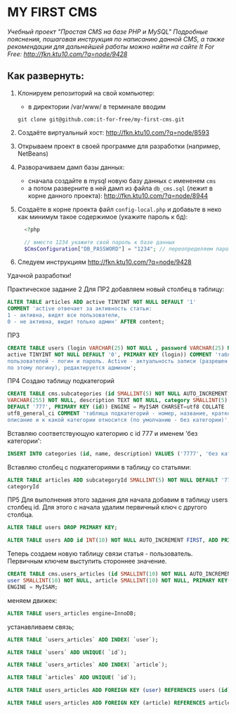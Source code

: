 # MY FIRST CMS

*Учебный проект "Простая CMS на базе PHP и MySQL" Подробные пояснения, пошаговая инструкция по написанию данной CMS, а также рекомендации для дальнейшей работы можно найти на сайте It For Free: http://fkn.ktu10.com/?q=node/9428*
## Как развернуть:

   1) Клонируем репозиторий на свой компьютер:
        - в директории /var/www/ в терминале вводим 
        ```
        git clone git@github.com:it-for-free/my-first-cms.git
        ```

   2) Создаёте виртуальный хост: http://fkn.ktu10.com/?q=node/8593

   3) Открываем проект в своей программе для разработки (например, NetBeans)

   4) Разворачиваем дамп базы данных:
        - сначала создайте в mysql новую базу данных с имененем `cms`
        - а потом разверните в ней дамп из файла `db_cms.sql` (лежит в корне данного проекта): http://fkn.ktu10.com/?q=node/8944

   5) Создаёте в корне проекта файл `config-local.php` и добавьте в неко как минимум такое содержимое (укажите пароль к бд):
      ```php
        <?php

        // вместо 1234 укажите свой пароль к базе данных
        $CmsConfiguration["DB_PASSWORD"] = "1234"; // переопределяем пароль к базе данных
       ```

   6) Следуем инструкциям http://fkn.ktu10.com/?q=node/9428

Удачной разработки!

Практическое задание 2
Для ПР2 добавляем новый столбец в таблицу:
```sql
ALTER TABLE articles ADD active TINYINT NOT NULL DEFAULT '1' 
COMMENT 'active отвечает за активность статьи: 
1 - активна, видят все пользователи, 
0 - не активна, видит только админ' AFTER content;
```

ПР3
```sql
CREATE TABLE users (login VARCHAR(25) NOT NULL , password VARCHAR(25) NOT NULL, 
active TINYINT NOT NULL DEFAULT '0', PRIMARY KEY (login)) COMMENT 'таблица 
пользователей - логин и пароль. Active - актуальность записи (разрешен ли вход 
по этому логину), редактируется админом';
```

ПР4
Создаю таблицу подкатегорий
```sql
CREATE TABLE cms.subcategories (id SMALLINT(5) NOT NULL AUTO_INCREMENT, name
VARCHAR(255) NOT NULL, description TEXT NOT NULL, category SMALLINT(5) NOT NULL 
DEFAULT '777', PRIMARY KEY (id)) ENGINE = MyISAM CHARSET=utf8 COLLATE
utf8_general_ci COMMENT 'таблица подкатегорий - номер, название, краткое 
описание и к какой категории относится (по умолчанию - без категории)';
```

Вставляю соответствующую категорию с id 777 и именем 'без категории':
```sql
INSERT INTO categories (id, name, description) VALUES ('7777', 'без категории', '')
```

Вставляю столбец с подкатегориями в таблицу со статьями:
```sql
ALTER TABLE articles ADD subcategoryId SMALLINT(5) NOT NULL DEFAULT '777' AFTER 
categoryId
```
ПР5
Для выполнения этого задания для начала добавим в таблицу users столбец id. Для 
этого с начала удалим первичный ключ с другого столбца.
```sql
ALTER TABLE users DROP PRIMARY KEY;
```
```sql
ALTER TABLE users ADD id INT(10) NOT NULL AUTO_INCREMENT FIRST, ADD PRIMARY KEY (id);
```
Теперь создаем новую таблицу связи статья - пользователь. Первичным ключем 
выступить стороннее значение.
```sql
CREATE TABLE cms.users_articles (id SMALLINT(10) NOT NULL AUTO_INCREMENT, 
user SMALLINT(10) NOT NULL, article SMALLINT(10) NOT NULL, PRIMARY KEY(id)) 
ENGINE = MyISAM;
```

меняем движек:
```sql
ALTER TABLE users_articles engine=InnoDB;
```
устанавливаем связь;
```sql
ALTER TABLE `users_articles` ADD INDEX( `user`);
```
```sql
ALTER TABLE `users` ADD UNIQUE( `id`);
```
```sql
ALTER TABLE `users_articles` ADD INDEX( `article`);
```
```sql
ALTER TABLE `articles` ADD UNIQUE( `id`);
```
```sql
ALTER TABLE users_articles ADD FOREIGN KEY (user) REFERENCES users (id) ON DELETE RESTRICT ON UPDATE RESTRICT ;
```
```sql
ALTER TABLE users_articles ADD FOREIGN KEY (article) REFERENCES articles (id) ON DELETE RESTRICT ON UPDATE RESTRICT ;
```

